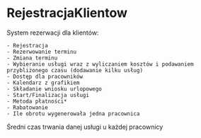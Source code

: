 # RejestracjaKlientow

System rezerwacji dla klientów:

	- Rejestracja
	- Rezerwowanie terminu 
	- Zmiana terminu
	- Wybieranie usługi wraz z wyliczaniem kosztów i podawaniem przybliżonego czasu (dodawanie kilku usług)
	- Dostęp dla pracowników
	- Kalendarz z grafikiem
	- Składanie wniosku urlopowego
	- Start/Finalizacja usługi
	- Metoda płatności*
	- Rabatowanie
	- Ile obrotu wygenerowała jedna pracownica
Średni czas trwania danej usługi u każdej pracownicy

